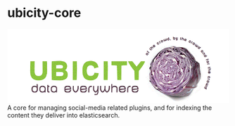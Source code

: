 ubicity-core
============


![kraut](./images/ubicity_splash.gif)
A core for managing social-media related plugins, and for indexing the content they deliver into elasticsearch.
